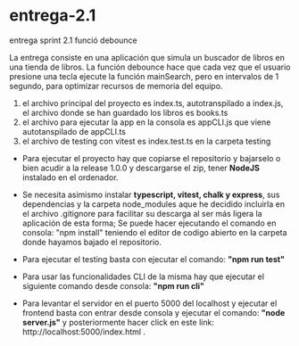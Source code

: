 # entrega-2.1
entrega sprint 2.1 funció debounce

La entrega consiste en una aplicación que simula un buscador de libros en una tienda de libros.
La función debounce hace que cada vez que el usuario presione una tecla ejecute la función mainSearch, pero en intervalos de 1 segundo, para optimizar recursos de memoria del equipo.

1. el archivo principal del proyecto es index.ts, autotranspilado a index.js, el archivo donde se han guardado los libros es books.ts
2. el archivo para ejecutar la app en la consola es appCLI.js que viene autotanspilado de appCLI.ts
3. el archivo de testing con vitest es index.test.ts en la carpeta testing

- Para ejecutar el proyecto hay que copiarse el repositorio y bajarselo o bien acudir a la release 1.0.0 y descargarse el zip, tener **NodeJS** instalado en el ordenador.

- Se necesita asimismo instalar **typescript, vitest, chalk y express**, sus dependencias y la carpeta node_modules aque he decidido incluirla en el archivo .gitignore para facilitar su descarga al ser más ligera la aplicación de esta forma; Se puede hacer ejecutando el comando en consola:
"npm install" teniendo el editor de codigo abierto en la carpeta donde hayamos bajado el repositorio.

- Para ejecutar el testing basta con ejecutar el comando: **"npm run test"**
- Para usar las funcionalidades CLI de la misma hay que ejecutar el siguiente comando desde consola: **"npm run cli"** 
- Para levantar el servidor en el puerto 5000 del localhost y ejecutar el frontend basta con entrar desde consola y ejecutar el comando: **"node server.js"** y posteriormente hacer click en este link: http://localhost:5000/index.html .
